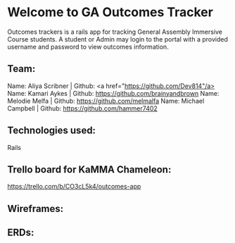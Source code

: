 # Welcome to GA Outcomes Tracker

Outcomes trackers is a rails app for tracking General Assembly Immersive Course students.
A student or Admin may login to the portal with a provided username and password to view outcomes information.


## Team:
   Name: Aliya Scribner   | Github: <a href="https://github.com/Dev814"/a>
   Name: Kamari Aykes     | Github: https://github.com/brainyandbrown
   Name: Melodie Melfa    | Github: https://github.com/melmalfa
   Name: Michael Campbell | Github: https://github.com/hammer7402


## Technologies used:
   Rails


## Trello board for KaMMA Chameleon:
   https://trello.com/b/CO3cL5k4/outcomes-app


## Wireframes:


## ERDs:












